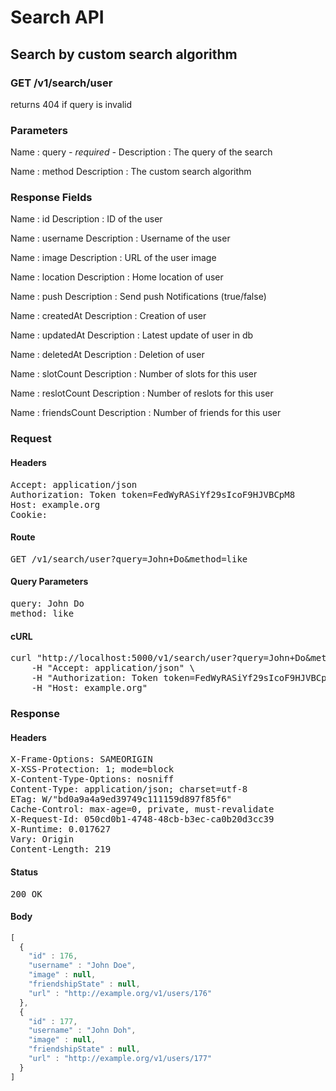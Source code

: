 # Search API

## Search by custom search algorithm

### GET /v1/search/user

returns 404 if query is invalid



### Parameters

Name : query *- required -*
Description : The query of the search

Name : method
Description : The custom search algorithm


### Response Fields

Name : id
Description : ID of the user

Name : username
Description : Username of the user

Name : image
Description : URL of the user image

Name : location
Description : Home location of user

Name : push
Description : Send push Notifications (true/false)

Name : createdAt
Description : Creation of user

Name : updatedAt
Description : Latest update of user in db

Name : deletedAt
Description : Deletion of user

Name : slotCount
Description : Number of slots for this user

Name : reslotCount
Description : Number of reslots for this user

Name : friendsCount
Description : Number of friends for this user

### Request

#### Headers

<pre>Accept: application/json
Authorization: Token token=FedWyRASiYf29sIcoF9HJVBCpM8
Host: example.org
Cookie: </pre>

#### Route

<pre>GET /v1/search/user?query=John+Do&amp;method=like</pre>

#### Query Parameters

<pre>query: John Do
method: like</pre>

#### cURL

<pre class="request">curl &quot;http://localhost:5000/v1/search/user?query=John+Do&amp;method=like&quot; -X GET \
	-H &quot;Accept: application/json&quot; \
	-H &quot;Authorization: Token token=FedWyRASiYf29sIcoF9HJVBCpM8&quot; \
	-H &quot;Host: example.org&quot;</pre>

### Response

#### Headers

<pre>X-Frame-Options: SAMEORIGIN
X-XSS-Protection: 1; mode=block
X-Content-Type-Options: nosniff
Content-Type: application/json; charset=utf-8
ETag: W/&quot;bd0a9a4a9ed39749c111159d897f85f6&quot;
Cache-Control: max-age=0, private, must-revalidate
X-Request-Id: 050cd0b1-4748-48cb-b3ec-ca0b20d3cc39
X-Runtime: 0.017627
Vary: Origin
Content-Length: 219</pre>

#### Status

<pre>200 OK</pre>

#### Body

```javascript
[
  {
    "id" : 176,
    "username" : "John Doe",
    "image" : null,
    "friendshipState" : null,
    "url" : "http://example.org/v1/users/176"
  },
  {
    "id" : 177,
    "username" : "John Doh",
    "image" : null,
    "friendshipState" : null,
    "url" : "http://example.org/v1/users/177"
  }
]
```
